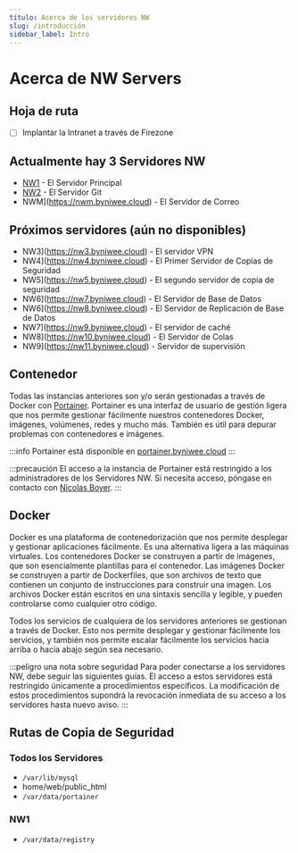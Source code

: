 ```yaml
---
título: Acerca de los servidores NW
slug: /introducción
sidebar_label: Intro
---
```


# Acerca de NW Servers

## Hoja de ruta

- [ ] Implantar la Intranet a través de Firezone

## Actualmente hay 3 Servidores NW

- [NW1](https://nw1.byniwee.cloud) - El Servidor Principal
- [NW2](https://nw2.byniwee.cloud) - El Servidor Git
- NWM](https://nwm.byniwee.cloud) - El Servidor de Correo

## Próximos servidores (aún no disponibles)

- NW3](https://nw3.byniwee.cloud) - El servidor VPN
- NW4](https://nw4.byniwee.cloud) - El Primer Servidor de Copias de Seguridad
- NW5](https://nw5.byniwee.cloud) - El segundo servidor de copia de seguridad
- NW6](https://nw7.byniwee.cloud) - El Servidor de Base de Datos
- NW6](https://nw8.byniwee.cloud) - El Servidor de Replicación de Base de Datos
- NW7](https://nw9.byniwee.cloud) - El servidor de caché
- NW8](https://nw10.byniwee.cloud) - El Servidor de Colas
- NW9](https://nw11.byniwee.cloud) - Servidor de supervisión

## Contenedor

Todas las instancias anteriores son y/o serán gestionadas a través de Docker con [Portainer](https://www.portainer.io/). Portainer es una interfaz de usuario de gestión ligera que nos permite gestionar fácilmente nuestros contenedores Docker, imágenes, volúmenes, redes y mucho más. También es útil para depurar problemas con contenedores e imágenes.

:::info
Portainer está disponible en [portainer.byniwee.cloud](https://portainer.byniwee.cloud)
:::

:::precaución
El acceso a la instancia de Portainer está restringido a los administradores de los Servidores NW. Si necesita acceso, póngase en contacto con [Nicolas Boyer](mailto:nicolas@niwee.fr).
:::

## Docker

Docker es una plataforma de contenedorización que nos permite desplegar y gestionar aplicaciones fácilmente. Es una alternativa ligera a las máquinas virtuales. Los contenedores Docker se construyen a partir de imágenes, que son esencialmente plantillas para el contenedor. Las imágenes Docker se construyen a partir de Dockerfiles, que son archivos de texto que contienen un conjunto de instrucciones para construir una imagen. Los archivos Docker están escritos en una sintaxis sencilla y legible, y pueden controlarse como cualquier otro código.

Todos los servicios de cualquiera de los servidores anteriores se gestionan a través de Docker. Esto nos permite desplegar y gestionar fácilmente los servicios, y también nos permite escalar fácilmente los servicios hacia arriba o hacia abajo según sea necesario.

:::peligro una nota sobre seguridad
Para poder conectarse a los servidores NW, debe seguir las siguientes guías. El acceso a estos servidores está restringido únicamente a procedimientos específicos. La modificación de estos procedimientos supondrá la revocación inmediata de su acceso a los servidores hasta nuevo aviso.
:::

## Rutas de Copia de Seguridad

### Todos los Servidores

- `/var/lib/mysql`
- home/web/public_html
- `/var/data/portainer`

### NW1

- `/var/data/registry`
